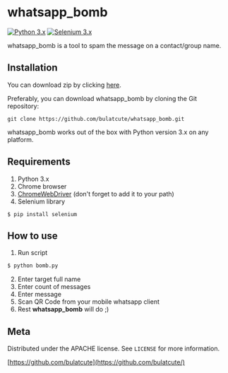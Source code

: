 # whatsapp_bomb

[![Python 3.x](https://img.shields.io/badge/python-3.x-yellow.svg)](https://www.python.org/)
[![Selenium 3.x](https://img.shields.io/badge/selenium-3.x-blue.svg)](https://www.selenium.dev/)

whatsapp_bomb is a tool to spam the message on a contact/group name.

## Installation

You can download zip by clicking [here](https://github.com/bulatcute/whatsapp_bomb/archive/master.zip).

Preferably, you can download whatsapp_bomb by cloning the Git repository:

```git clone https://github.com/bulatcute/whatsapp_bomb.git```

whatsapp_bomb works out of the box with Python version 3.x on any platform.



## Requirements

1. Python 3.x
2. Chrome browser
3. [ChromeWebDriver](http://chromedriver.chromium.org/downloads) (don't forget to add it to your path)
4. Selenium library
```
$ pip install selenium
```

## How to use

1. Run script
```sh
$ python bomb.py
```
2. Enter target full name
3. Enter count of messages
4. Enter message
5. Scan QR Code from your mobile whatsapp client
6. Rest **whatsapp_bomb** will do ;)

## Meta

Distributed under the APACHE license. See ``LICENSE`` for more information.

[https://github.com/bulatcute](https://github.com/bulatcute/)

<!-- Markdown link & img dfn's -->
